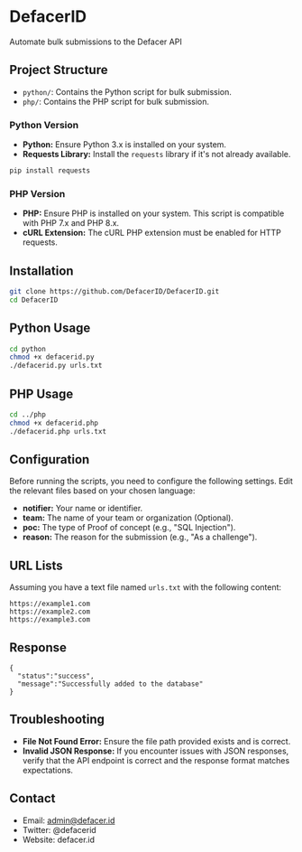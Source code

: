 # DefacerID
Automate bulk submissions to the Defacer API

## Project Structure

- `python/`: Contains the Python script for bulk submission.
- `php/`: Contains the PHP script for bulk submission.

### Python Version

- **Python:** Ensure Python 3.x is installed on your system.
- **Requests Library:** Install the `requests` library if it's not already available.

```bash
pip install requests
```

### PHP Version

- **PHP:** Ensure PHP is installed on your system. This script is compatible with PHP 7.x and PHP 8.x.
- **cURL Extension:** The cURL PHP extension must be enabled for HTTP requests.

## Installation

```bash
git clone https://github.com/DefacerID/DefacerID.git
cd DefacerID
```

## Python Usage

```bash
cd python
chmod +x defacerid.py
./defacerid.py urls.txt
```

## PHP Usage

```bash
cd ../php
chmod +x defacerid.php
./defacerid.php urls.txt

```

## Configuration

Before running the scripts, you need to configure the following settings. Edit the relevant files based on your chosen language:

- **notifier:** Your name or identifier.
- **team:** The name of your team or organization (Optional).
- **poc:** The type of Proof of concept (e.g., "SQL Injection").
- **reason:** The reason for the submission (e.g., "As a challenge").

## URL Lists

Assuming you have a text file named `urls.txt` with the following content:
```
https://example1.com
https://example2.com
https://example3.com
```

## Response

```
{
  "status":"success",
  "message":"Successfully added to the database"
}
```

## Troubleshooting

- **File Not Found Error:** Ensure the file path provided exists and is correct.
- **Invalid JSON Response:** If you encounter issues with JSON responses, verify that the API endpoint is correct and the response format matches expectations.

## Contact

- Email: admin@defacer.id
- Twitter: @defacerid
- Website: defacer.id
